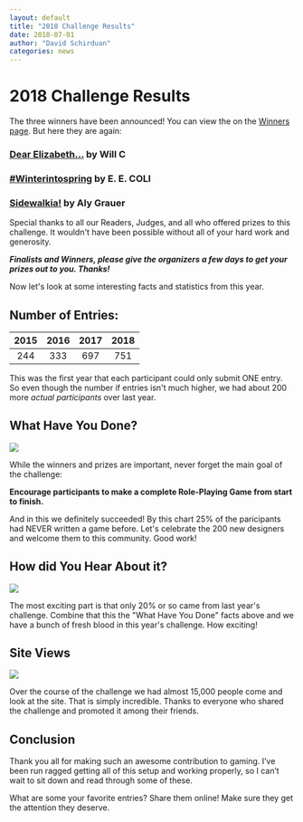 ```yaml
---
layout: default
title: "2018 Challenge Results"
date: 2018-07-01
author: "David Schirduan"
categories: news
---
```


# 2018 Challenge Results

The three winners have been announced! You can view the on the [Winners page]({{site.baseurl}}/winners). But here they are again:

### [Dear Elizabeth...](https://200wordrpg.github.io/2018/rpg/winner/2018/05/28/DearElizabeth.html) by Will C

### [#Winterintospring](https://200wordrpg.github.io/2018/rpg/winner/2018/05/17/WinterIntoSpring.html) by E. E. COLI

### [Sidewalkia!](https://200wordrpg.github.io/2018/rpg/winner/2018/05/18/Sidewalkia.html) by Aly Grauer

Special thanks to all our Readers, Judges, and all who offered prizes to this challenge. It wouldn't have been possible without all of your hard work and generosity.

***Finalists and Winners, please give the organizers a few days to get your prizes out to you. Thanks!***

Now let's look at some interesting facts and statistics from this year.

## Number of Entries:

|2015|2016|2017|2018|
|:---:|:---:|:---:|:---:|
|244|333|697|751|

This was the first year that each participant could only submit ONE entry. So even though the number if entries isn't much higher, we had about 200 more *actual participants* over last year.

## What Have You Done?

![]({{site.baseurl}}/assets/images/2018whathavedone.png)

While the winners and prizes are important, never forget the main goal of the challenge: 

**Encourage participants to make a complete Role-Playing Game from start to finish.**

And in this we definitely succeeded! By this chart 25% of the paricipants had NEVER written a game before. Let's celebrate the 200 new designers and welcome them to this community. Good work! 

## How did You Hear About it?

![]({{site.baseurl}}/assets/images/2018howhear.png)

The most exciting part is that only 20% or so came from last year's challenge. Combine that this the "What Have You Done" facts above and we have a bunch of fresh blood in this year's challenge. How exciting!

## Site Views

![]({{site.baseurl}}/assets/images/2018views.png)

Over the course of the challenge we had almost 15,000 people come and look at the site. That is simply incredible. Thanks to everyone who shared the challenge and promoted it among their friends.

## Conclusion

Thank you all for making such an awesome contribution to gaming. I’ve been run ragged getting all of this setup and working properly, so I can’t wait to sit down and read through some of these.

What are some your favorite entries? Share them online! Make sure they get the attention they deserve. 
